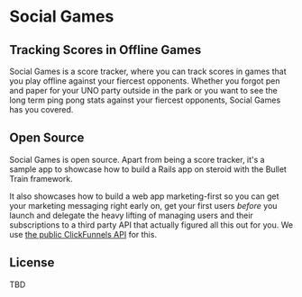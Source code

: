 # Social Games

## Tracking Scores in Offline Games

Social Games is a score tracker, where you can track scores in 
games that you play offline against your fiercest opponents. Whether you
forgot pen and paper for your UNO party outside in the park or you want
to see the long term ping pong stats against your fiercest opponents,
Social Games has you covered.

## Open Source

Social Games is open source. Apart from being a score tracker, it's a
sample app to showcase how to build a Rails app on steroid with the
Bullet Train framework.

It also showcases how to build a web app marketing-first so you can get
your marketing messaging right early on, get your first users _before_ you
launch and delegate the heavy lifting of managing users and their subscriptions
to a third party API that actually figured all this out for you.
We use [the public ClickFunnels API](https://developers.myclickfunnels.com)
for this.

## License

TBD
